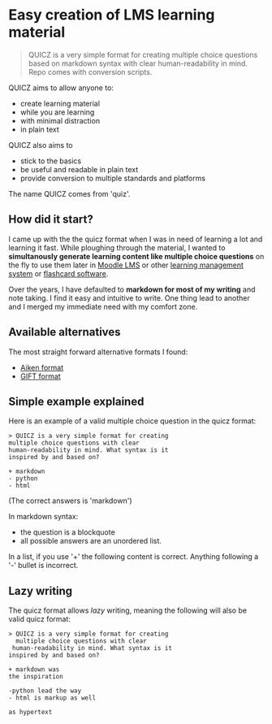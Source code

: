 # Easy creation of LMS learning material

> QUICZ is a very simple format for creating multiple choice questions based on markdown syntax with clear human-readability in mind. Repo comes with conversion scripts.

QUICZ aims to allow anyone to:

* create learning material
* while you are learning
* with minimal distraction
* in plain text

QUICZ also aims to 

* stick to the basics
* be useful and readable in plain text
* provide conversion to multiple standards and platforms

The name QUICZ comes from 'quiz'.

## How did it start?

I came up with the the quicz format when I was in need of learning a lot and learning it fast.
While ploughing through the material, I wanted to 
**simultanously generate learning content like multiple choice questions** on the fly to use them later
in [Moodle LMS](https://docs.moodle.org/400/en/Managing_questions) or other
[learning management system](https://en.wikipedia.org/wiki/Learning_management_system) or
[flashcard software](https://en.wikipedia.org/wiki/List_of_flashcard_software).

Over the years, I have defaulted to **markdown for most of my writing** and note taking.
I find it easy and intuitive to write.
One thing lead to another and I merged my immediate need with my comfort zone.

## Available alternatives

The most straight forward alternative formats I found: 

* [Aiken format](https://docs.moodle.org/400/en/Aiken_format)
* [GIFT format](https://docs.moodle.org/400/en/GIFT_format)

## Simple example explained

Here is an example of a valid multiple choice question in the quicz format:

~~~
> QUICZ is a very simple format for creating 
multiple choice questions with clear 
human-readability in mind. What syntax is it 
inspired by and based on?

+ markdown
- python
- html 
~~~

(The correct answers is 'markdown')

In markdown syntax:

- the question is a blockquote
- all possible answers are an unordered list.

In a list, if you use '+' the following content is correct.
Anything following a '-' bullet is incorrect.

## Lazy writing

The quicz format allows *lazy* writing, meaning the following will also be valid quicz format:

~~~
> QUICZ is a very simple format for creating 
  multiple choice questions with clear 
 human-readability in mind. What syntax is it 
inspired by and based on?

+ markdown was
the inspiration

-python lead the way
- html is markup as well 

as hypertext
~~~

